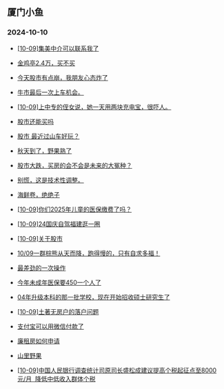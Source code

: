 ## 厦门小鱼 
### 2024-10-10

+ [[10-09]集美中介可以联系我了](http://bbs.xmfish.com/read-htm-tid-18249589.html)

+ [金鸡亭2.4万，买不买](http://bbs.xmfish.com/read-htm-tid-18249592.html)

+ [今天股市有点崩，我朋友心态炸了](http://bbs.xmfish.com/read-htm-tid-18249705.html)

+ [牛市最后一次上车机会。](http://bbs.xmfish.com/read-htm-tid-18249557.html)

+ [[10-09]上中专的侄女说，她一天用两块充电宝，很吓人。](http://bbs.xmfish.com/read-htm-tid-18249628.html)

+ [股市还能买吗](http://bbs.xmfish.com/read-htm-tid-18249547.html)

+ [股市 最近过山车好玩？](http://bbs.xmfish.com/read-htm-tid-18249657.html)

+ [秋天到了，野果熟了](http://bbs.xmfish.com/read-htm-tid-18249652.html)

+ [股市大跌，买房的会不会是未来的大冤种？](http://bbs.xmfish.com/read-htm-tid-18249679.html)

+ [别慌，这是技术性调整。](http://bbs.xmfish.com/read-htm-tid-18249667.html)

+ [海鲜卷，绝绝子](http://bbs.xmfish.com/read-htm-tid-18249677.html)

+ [[10-09]你们2025年儿童的医保缴费了吗？](http://bbs.xmfish.com/read-htm-tid-18249633.html)

+ [[10-09]24国庆自驾福建逛一圈](http://bbs.xmfish.com/read-htm-tid-18249695.html)

+ [[10-09]关于股市](http://bbs.xmfish.com/read-htm-tid-18249641.html)

+ [10/09一群棕熊从天而降，跑得慢的，只有自求多福！](http://bbs.xmfish.com/read-htm-tid-18249718.html)

+ [最差劲的一次操作](http://bbs.xmfish.com/read-htm-tid-18249777.html)

+ [今年未成年医保要450一个人了](http://bbs.xmfish.com/read-htm-tid-18249735.html)

+ [04年升级本科的那一批学校，现在开始招收硕士研究生了](http://bbs.xmfish.com/read-htm-tid-18249704.html)

+ [[10-09]土著无房户的落户问题](http://bbs.xmfish.com/read-htm-tid-18249670.html)

+ [支付宝可以用微信付款了](http://bbs.xmfish.com/read-htm-tid-18249675.html)

+ [廉租房如何申请](http://bbs.xmfish.com/read-htm-tid-18249696.html)

+ [山里野果](http://bbs.xmfish.com/read-htm-tid-18249748.html)

+ [[10-09]中国人民银行调查统计司原司长盛松成建议提高个税起征点至8000元/月  降低中低收入群体个税](http://bbs.xmfish.com/read-htm-tid-18249779.html)

